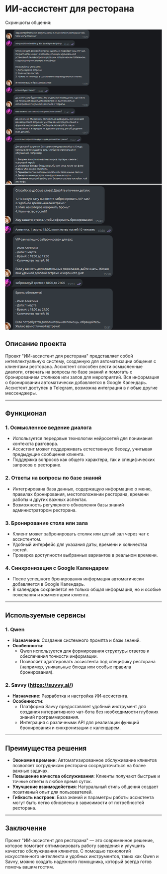 # ИИ-ассистент для ресторана

Скриншоты общения:

![Скриншот 1](https://github.com/alvishnevska/ai_assistant_restaurant/blob/main/2025-02-27_16-58-53.png?raw=true)
![Скриншот 2](https://github.com/alvishnevska/ai_assistant_restaurant/blob/main/2025-02-27_16-59-45.png?raw=true) 

## Описание проекта
Проект "ИИ-ассистент для ресторана" представляет собой интеллектуальную систему, созданную для автоматизации общения с клиентами ресторана. Ассистент способен вести осмысленные диалоги, отвечать на вопросы по базе знаний и помогать с бронированием столиков или залов для мероприятий. Вся информация о бронировании автоматически добавляется в Google Календарь. Ассистент доступен в Telegram, возможна интеграция в любые другие мессенджеры.

---

## Функционал

### 1. **Осмысленное ведение диалога**
   - Используется передовые технологии нейросетей для понимания контекста разговора.
   - Ассистент может поддерживать естественную беседу, учитывая предыдущие сообщения клиента.
   - Поддержка вопросов как общего характера, так и специфических запросов о ресторане.

### 2. **Ответы на вопросы по базе знаний**
   - Интегрирована база данных, содержащую информацию о меню, правилах бронирования, местоположении ресторана, времени работы и других важных аспектах.
   - Возможность регулярного обновления базы знаний администратором ресторана.

### 3. **Бронирование стола или зала**
   - Клиент может забронировать столик или целый зал через чат с ассистентом.
   - Удобный интерфейс для указания даты, времени и количества гостей.
   - Проверка доступности выбранных вариантов в реальном времени.

### 4. **Синхронизация с Google Календарем**
   - После успешного бронирования информация автоматически добавляется в Google Календарь.
   - В календарь сохраняется не только общая информация, но и особые пожелания и комментарии клиента.

---

## Используемые сервисы

### 1. **Qwen**
   - **Назначение**: Создание системного промпта и базы знаний.
   - **Особенности**:
     - Qwen используется для формирования структуры ответов и обеспечения точности информации.
     - Позволяет адаптировать ассистента под специфику ресторана (например, уникальные блюда или особые правила бронирования).

### 2. **Savvy (https://suvvy.ai/)**
   - **Назначение**: Разработка и настройка ИИ-ассистента.
   - **Особенности**:
     - Платформа Savvy предоставляет удобный инструмент для создания интерактивного чат-бота без необходимости глубоких знаний программирования.
     - Интеграция с различными API для реализации функций бронирования и синхронизации с календарем.

---

## Преимущества решения

- **Экономия времени**: Автоматизированное обслуживание клиентов позволяет сотрудникам ресторана сосредоточиться на более важных задачах.
- **Повышение качества обслуживания**: Клиенты получают быстрые и точные ответы в любое время суток.
- **Улучшение взаимодействия**: Натуральный стиль общения создает позитивный опыт для пользователей.
- **Гибкость настроек**: База знаний и параметры работы ассистента могут быть легко обновлены в зависимости от потребностей ресторана.

---

## Заключение
Проект "ИИ-ассистент для ресторана" — это современное решение, которое помогает оптимизировать работу заведения и улучшить качество обслуживания клиентов. С помощью технологий искусственного интеллекта и удобных инструментов, таких как Qwen и Savvy, можно создать надежного помощника, который всегда готов помочь вашим гостям.
